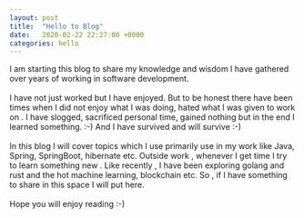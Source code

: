 ```yaml
---
layout: post
title:  "Hello to Blog"
date:   2020-02-22 22:27:00 +0000
categories: hello
---
```

 I am starting this blog to share my knowledge and wisdom I have gathered over years of working in software development. 
 <br><br>
 I have not just worked but I have enjoyed. But to be honest there have been times when I did not enjoy what I was doing, hated what I was given to work on . I have slogged, sacrificed personal time, gained nothing but in the end I learned something. :-) And I have survived and will survive :-)
 <br>
 <br>
 In this blog I will cover topics which I use primarily use in my work like Java, Spring, SpringBoot, hibernate etc. Outside work , whenever I get time I try to learn something new . Like recently , I have been exploring golang and rust and the hot machine learning, blockchain etc. So , if I have something to share in this space I will put here.
 <br><br>
 Hope you will enjoy reading :-)
 